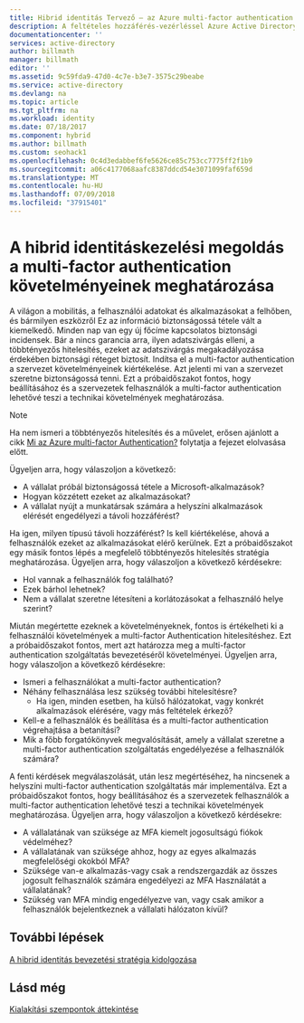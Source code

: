 ```yaml
---
title: Hibrid identitás Tervező – az Azure multi-factor authentication követelményeinek |} A Microsoft Docs
description: A feltételes hozzáférés-vezérléssel Azure Active Directory ellenőrzi a meghatározott feltételek, válassza ki, amikor a felhasználó hitelesítése és engedélyezése az alkalmazáshoz való hozzáférés előtt. Ha ezek a feltételek teljesülnek, a felhasználó hitelesítése és hozzáférhessen az alkalmazáshoz.
documentationcenter: ''
services: active-directory
author: billmath
manager: billmath
editor: ''
ms.assetid: 9c59fda9-47d0-4c7e-b3e7-3575c29beabe
ms.service: active-directory
ms.devlang: na
ms.topic: article
ms.tgt_pltfrm: na
ms.workload: identity
ms.date: 07/18/2017
ms.component: hybrid
ms.author: billmath
ms.custom: seohack1
ms.openlocfilehash: 0c4d3edabbef6fe5626ce85c753cc7775ff2f1b9
ms.sourcegitcommit: a06c4177068aafc8387ddcd54e3071099faf659d
ms.translationtype: MT
ms.contentlocale: hu-HU
ms.lasthandoff: 07/09/2018
ms.locfileid: "37915401"
---
```

# <a name="determine-multi-factor-authentication-requirements-for-your-hybrid-identity-solution"></a>A hibrid identitáskezelési megoldás a multi-factor authentication követelményeinek meghatározása
A világon a mobilitás, a felhasználói adatokat és alkalmazásokat a felhőben, és bármilyen eszközről Ez az információ biztonságossá tétele vált a kiemelkedő.  Minden nap van egy új főcíme kapcsolatos biztonsági incidensek.  Bár a nincs garancia arra, ilyen adatszivárgás elleni, a többtényezős hitelesítés, ezeket az adatszivárgás megakadályozása érdekében biztonsági réteget biztosít.
Indítsa el a multi-factor authentication a szervezet követelményeinek kiértékelése. Azt jelenti mi van a szervezet szeretne biztonságossá tenni.  Ezt a próbaidőszakot fontos, hogy beállításához és a szervezetek felhasználók a multi-factor authentication lehetővé teszi a technikai követelmények meghatározása.

> [!NOTE]
> Ha nem ismeri a többtényezős hitelesítés és a művelet, erősen ajánlott a cikk [Mi az Azure multi-factor Authentication?](authentication/multi-factor-authentication.md) folytatja a fejezet elolvasása előtt.
> 
> 

Ügyeljen arra, hogy válaszoljon a következő:

* A vállalat próbál biztonságossá tétele a Microsoft-alkalmazások? 
* Hogyan közzétett ezeket az alkalmazásokat?
* A vállalat nyújt a munkatársak számára a helyszíni alkalmazások elérését engedélyezi a távoli hozzáférést?

Ha igen, milyen típusú távoli hozzáférést? Is kell kiértékelése, ahová a felhasználók ezeket az alkalmazásokat elérő kerülnek. Ezt a próbaidőszakot egy másik fontos lépés a megfelelő többtényezős hitelesítés stratégia meghatározása. Ügyeljen arra, hogy válaszoljon a következő kérdésekre:

* Hol vannak a felhasználók fog található?
* Ezek bárhol lehetnek?
* Nem a vállalat szeretne létesíteni a korlátozásokat a felhasználó helye szerint?

Miután megértette ezeknek a követelményeknek, fontos is értékelheti ki a felhasználói követelmények a multi-factor Authentication hitelesítéshez. Ezt a próbaidőszakot fontos, mert azt határozza meg a multi-factor authentication szolgáltatás bevezetéséről követelményei. Ügyeljen arra, hogy válaszoljon a következő kérdésekre:

* Ismeri a felhasználókat a multi-factor authentication?
* Néhány felhasználása lesz szükség további hitelesítésre?  
  * Ha igen, minden esetben, ha külső hálózatokat, vagy konkrét alkalmazások elérésére, vagy más feltételek érkező?
* Kell-e a felhasználók és beállítása és a multi-factor authentication végrehajtása a betanítási?
* Mik a főbb forgatókönyvek megvalósítását, amely a vállalat szeretne a multi-factor authentication szolgáltatás engedélyezése a felhasználók számára?

A fenti kérdések megválaszolását, után lesz megértéséhez, ha nincsenek a helyszíni multi-factor authentication szolgáltatás már implementálva. Ezt a próbaidőszakot fontos, hogy beállításához és a szervezetek felhasználók a multi-factor authentication lehetővé teszi a technikai követelmények meghatározása. Ügyeljen arra, hogy válaszoljon a következő kérdésekre:

* A vállalatának van szüksége az MFA kiemelt jogosultságú fiókok védelméhez?
* A vállalatának van szüksége ahhoz, hogy az egyes alkalmazás megfelelőségi okokból MFA?
* Szüksége van-e alkalmazás-vagy csak a rendszergazdák az összes jogosult felhasználók számára engedélyezi az MFA Használatát a vállalatának?
* Szükség van MFA mindig engedélyezve van, vagy csak amikor a felhasználók bejelentkeznek a vállalati hálózaton kívül?

## <a name="next-steps"></a>További lépések
[A hibrid identitás bevezetési stratégia kidolgozása](active-directory-hybrid-identity-design-considerations-identity-adoption-strategy.md)

## <a name="see-also"></a>Lásd még
[Kialakítási szempontok áttekintése](active-directory-hybrid-identity-design-considerations-overview.md)

